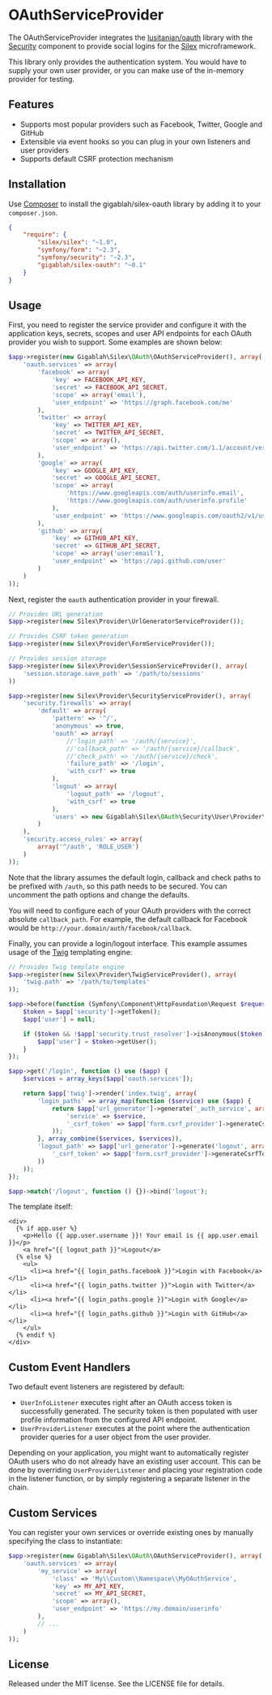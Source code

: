 OAuthServiceProvider
====================

The OAuthServiceProvider integrates the [lusitanian/oauth][1] library with the [Security][2] component to provide social logins for the [Silex][3] microframework.

This library only provides the authentication system. You would have to supply your own user provider, or you can make use of the in-memory provider for testing.

Features
--------

* Supports most popular providers such as Facebook, Twitter, Google and GitHub
* Extensible via event hooks so you can plug in your own listeners and user providers
* Supports default CSRF protection mechanism

Installation
------------

Use [Composer][4] to install the gigablah/silex-oauth library by adding it to your `composer.json`.

```json
{
    "require": {
        "silex/silex": "~1.0",
        "symfony/form": "~2.3",
        "symfony/security": "~2.3",
        "gigablah/silex-oauth": "~0.1"
    }
}
```

Usage
-----

First, you need to register the service provider and configure it with the application keys, secrets, scopes and user API endpoints for each OAuth provider you wish to support. Some examples are shown below:

```php
$app->register(new Gigablah\Silex\OAuth\OAuthServiceProvider(), array(
    'oauth.services' => array(
        'facebook' => array(
            'key' => FACEBOOK_API_KEY,
            'secret' => FACEBOOK_API_SECRET,
            'scope' => array('email'),
            'user_endpoint' => 'https://graph.facebook.com/me'
        ),
        'twitter' => array(
            'key' => TWITTER_API_KEY,
            'secret' => TWITTER_API_SECRET,
            'scope' => array(),
            'user_endpoint' => 'https://api.twitter.com/1.1/account/verify_credentials.json'
        ),
        'google' => array(
            'key' => GOOGLE_API_KEY,
            'secret' => GOOGLE_API_SECRET,
            'scope' => array(
                'https://www.googleapis.com/auth/userinfo.email',
                'https://www.googleapis.com/auth/userinfo.profile'
            ),
            'user_endpoint' => 'https://www.googleapis.com/oauth2/v1/userinfo'
        ),
        'github' => array(
            'key' => GITHUB_API_KEY,
            'secret' => GITHUB_API_SECRET,
            'scope' => array('user:email'),
            'user_endpoint' => 'https://api.github.com/user'
        )
    )
));
```

Next, register the `oauth` authentication provider in your firewall.

```php
// Provides URL generation
$app->register(new Silex\Provider\UrlGeneratorServiceProvider());

// Provides CSRF token generation
$app->register(new Silex\Provider\FormServiceProvider());

// Provides session storage
$app->register(new Silex\Provider\SessionServiceProvider(), array(
    'session.storage.save_path' => '/path/to/sessions'
))

$app->register(new Silex\Provider\SecurityServiceProvider(), array(
    'security.firewalls' => array(
        'default' => array(
            'pattern' => '^/',
            'anonymous' => true,
            'oauth' => array(
                //'login_path' => '/auth/{service}',
                //'callback_path' => '/auth/{service}/callback',
                //'check_path' => '/auth/{service}/check',
                'failure_path' => '/login',
                'with_csrf' => true
            ),
            'logout' => array(
                'logout_path' => '/logout',
                'with_csrf' => true
            ),
            'users' => new Gigablah\Silex\OAuth\Security\User\Provider\OAuthInMemoryUserProvider()
        )
    ),
    'security.access_rules' => array(
        array('^/auth', 'ROLE_USER')
    )
));
```

Note that the library assumes the default login, callback and check paths to be prefixed with `/auth`, so this path needs to be secured. You can uncomment the path options and change the defaults.

You will need to configure each of your OAuth providers with the correct absolute `callback_path`. For example, the default callback for Facebook would be `http://your.domain/auth/facebook/callback`.

Finally, you can provide a login/logout interface. This example assumes usage of the [Twig][5] templating engine:

```php
// Provides Twig template engine
$app->register(new Silex\Provider\TwigServiceProvider(), array(
    'twig.path' => '/path/to/templates'
));

$app->before(function (Symfony\Component\HttpFoundation\Request $request) use ($app) {
    $token = $app['security']->getToken();
    $app['user'] = null;

    if ($token && !$app['security.trust_resolver']->isAnonymous($token)) {
        $app['user'] = $token->getUser();
    }
});

$app->get('/login', function () use ($app) {
    $services = array_keys($app['oauth.services']);

    return $app['twig']->render('index.twig', array(
        'login_paths' => array_map(function ($service) use ($app) {
            return $app['url_generator']->generate('_auth_service', array(
                'service' => $service,
                '_csrf_token' => $app['form.csrf_provider']->generateCsrfToken('oauth')
            ));
        }, array_combine($services, $services)),
        'logout_path' => $app['url_generator']->generate('logout', array(
            '_csrf_token' => $app['form.csrf_provider']->generateCsrfToken('logout')
        ))
    ));
});

$app->match('/logout', function () {})->bind('logout');
```

The template itself:

```
<div>
  {% if app.user %}
    <p>Hello {{ app.user.username }}! Your email is {{ app.user.email }}</p>
    <a href="{{ logout_path }}">Logout</a>
  {% else %}
    <ul>
      <li><a href="{{ login_paths.facebook }}">Login with Facebook</a></li>
      <li><a href="{{ login_paths.twitter }}">Login with Twitter</a></li>
      <li><a href="{{ login_paths.google }}">Login with Google</a></li>
      <li><a href="{{ login_paths.github }}">Login with GitHub</a></li>
    </ul>
  {% endif %}
</div>
```

Custom Event Handlers
---------------------

Two default event listeners are registered by default:

* `UserInfoListener` executes right after an OAuth access token is successfully generated. The security token is then populated with user profile information from the configured API endpoint.
* `UserProviderListener` executes at the point where the authentication provider queries for a user object from the user provider.

Depending on your application, you might want to automatically register OAuth users who do not already have an existing user account. This can be done by overriding `UserProviderListener` and placing your registration code in the listener function, or by simply registering a separate listener in the chain.

Custom Services
---------------

You can register your own services or override existing ones by manually specifying the class to instantiate:

```php
$app->register(new Gigablah\Silex\OAuth\OAuthServiceProvider(), array(
    'oauth.services' => array(
        'my_service' => array(
            'class' => 'My\\Custom\\Namespace\\MyOAuthService',
            'key' => MY_API_KEY,
            'secret' => MY_API_SECRET,
            'scope' => array(),
            'user_endpoint' => 'https://my.domain/userinfo'
        ),
        // ...
    )
));
```

License
-------

Released under the MIT license. See the LICENSE file for details.

[1]: https://github.com/Lusitanian/PHPoAuthLib
[2]: http://silex.sensiolabs.org/doc/providers/security.html
[3]: http://silex.sensiolabs.org
[4]: http://getcomposer.org
[5]: http://twig.sensiolabs.org/
